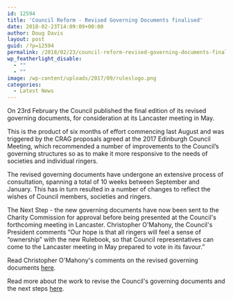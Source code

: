 ```yaml
---
id: 12594
title: 'Council Reform - Revised Governing Documents finalised'
date: 2018-02-23T14:09:09+00:00
author: Doug Davis
layout: post
guid: /?p=12594
permalink: /2018/02/23/council-reform-revised-governing-documents-finalised/
wp_featherlight_disable:
  - ""
  - ""
image: /wp-content/uploads/2017/09/ruleslogo.png
categories:
  - Latest News
---
```

On 23rd February the Council published the final edition of its revised governing documents, for consideration at its Lancaster meeting in May.

This is the product of six months of effort commencing last August and was triggered by the CRAG proposals agreed at the 2017 Edinburgh Council Meeting, which recommended a number of improvements to the Council’s governing structures so as to make it more responsive to the needs of societies and individual ringers.

The revised governing documents have undergone an extensive process of consultation, spanning a total of 10 weeks between September and January. This has in turn resulted in a number of changes to reflect the wishes of Council members, societies and ringers.

The Next Step - the new governing documents have now been sent to the Charity Commission for approval before being presented at the Council&apos;s forthcoming meeting in Lancaster. Christopher O&apos;Mahony, the Council&apos;s President comments &#8220;Our hope is that all ringers will feel a sense of “ownership” with the new Rulebook, so that Council representatives can come to the Lancaster meeting in May prepared to vote in its favour.&#8221;

Read Christopher O&apos;Mahony&apos;s comments on the revised governing documents <a href="https://cccbr.org.uk/wp-content/uploads/2018/02/Message-Christopher-OMahony-2018-02-23.pdf" target="_blank" rel="noopener">here</a>.

Read more about the work to revise the Council&apos;s governing documents and the next steps <a href="https://cccbr.org.uk/wp-content/uploads/2018/02/News-Item-2018-02-23.pdf" target="_blank" rel="noopener">here</a>.
